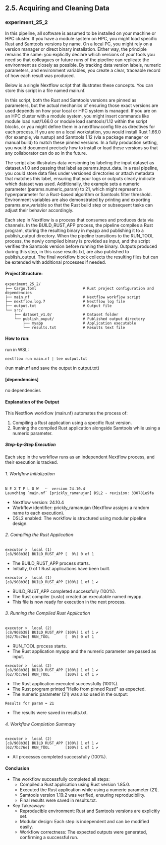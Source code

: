 ## 2.5. Acquiring and Cleaning Data

### experiment_25_2

In this pipeline, all software is assumed to be installed on your machine or HPC cluster. If you have a module system on HPC, you might load specific Rust and Samtools versions by name. On a local PC, you might rely on a version manager or direct binary installation. Either way, the principle remains the same: you explicitly declare which versions of your tools you need so that colleagues or future runs of the pipeline can replicate the environment as closely as possible. By tracking data version labels, numeric parameters, and environment variables, you create a clear, traceable record of how each result was produced.

Below is a single Nextflow script that illustrates these concepts. You can store this script in a file named main.nf.

In this script, both the Rust and Samtools versions are pinned as parameters, but the actual mechanics of ensuring those exact versions are used depends on how your local or HPC system is managed. If you are on an HPC cluster with a module system, you might insert commands like module load rust/1.66.0 or module load samtools/1.12 within the script blocks, or you might define them in a nextflow.config file as directives for each process. If you are on a local workstation, you would install Rust 1.66.0 (for example, via rustup) and Samtools 1.12 (via a package manager or manual build) to match these pinned versions. In a fully production setting, you would document precisely how to install or load these versions so that any collaborator can do so in the future.

The script also illustrates data versioning by labeling the input dataset as dataset_v1.0 and passing that label as params.input_data. In a real pipeline, you could store data files under versioned directories or attach metadata that matches this label, ensuring that your logs or outputs clearly indicate which dataset was used. Additionally, the example sets a numeric parameter (params.numeric_param) to 21, which might represent a hyperparameter for a Rust-based algorithm or Samtools filter threshold. Environment variables are also demonstrated by printing and exporting params.env_variable so that the Rust build step or subsequent tasks can adjust their behavior accordingly.

Each step in Nextflow is a process that consumes and produces data via channels. In the BUILD_RUST_APP process, the pipeline compiles a Rust program, storing the resulting binary in myapp and publishing it to a publish_output directory. When the pipeline transitions to the RUN_TOOL process, the newly compiled binary is provided as input, and the script verifies the Samtools version before running the binary. Outputs produced during this step, in this case results.txt, are also published to publish_output. The final workflow block collects the resulting files but can be extended with additional processes if needed.

#### Project Structure:

```plaintext
experiment_25_2/
├── Cargo.toml                     # Rust project configuration and dependencies
├── main.nf                        # Nextflow workflow script
├── nextflow.log.7                 # Nextflow log file
├── output.txt                     # Output file
└── src/
    ├── dataset_v1.0/              # Dataset folder
    └── publish_ouput/             # Published output directory
        ├── myapp                  # Application executable
        └── results.txt            # Results text file
```

#### How to run:

run in WSL:

```wsl
nextflow run main.nf | tee output.txt
```

(run main.nf and save the output in output.txt)
  
#### [dependencies]

no dependencies

#### Explanation of the Output

This Nextflow workflow (main.nf) automates the process of:
1. Compiling a Rust application using a specific Rust version.
2. Running the compiled Rust application alongside Samtools while using a numeric parameter.

##### Step-by-Step Execution

Each step in the workflow runs as an independent Nextflow process, and their execution is tracked.

###### 1. Workflow Initialization

```nextflow
N E X T F L O W   ~  version 24.10.4
Launching `main.nf` [prickly_ramanujan] DSL2 - revision: 330781e9fa
```

* Nextflow version: 24.10.4
* Workflow identifier: prickly_ramanujan (Nextflow assigns a random name to each execution).
* DSL2 enabled: The workflow is structured using modular pipeline design.
  
###### 2. Compiling the Rust Application

```nextflow
executor >  local (1)
[c8/908b38] BUILD_RUST_APP [  0%] 0 of 1
```

* The BUILD_RUST_APP process starts.
* Initially, 0 of 1 Rust applications have been built.

```nextflow
executor >  local (1)
[c8/908b38] BUILD_RUST_APP [100%] 1 of 1 ✔
```

* BUILD_RUST_APP completed successfully (100%).
* The Rust compiler (rustc) created an executable named myapp.
* This file is now ready for execution in the next process.

###### 3. Running the Compiled Rust Application

```nextflow
executor >  local (2)
[c8/908b38] BUILD_RUST_APP [100%] 1 of 1 ✔
[62/7bc76e] RUN_TOOL       [  0%] 0 of 1
```

* RUN_TOOL process starts.
* The Rust application myapp and the numeric parameter are passed as input.

```nextflow
executor >  local (2)
[c8/908b38] BUILD_RUST_APP [100%] 1 of 1 ✔
[62/7bc76e] RUN_TOOL       [100%] 1 of 1 ✔
```

* The Rust application executed successfully (100%).
* The Rust program printed "Hello from pinned Rust!" as expected.
* The numeric parameter (21) was also used in the output:

```nextflow
Results for param = 21
```

* The results were saved in results.txt.

###### 4. Workflow Completion Summary

```nextflow
executor >  local (2)
[c8/908b38] BUILD_RUST_APP [100%] 1 of 1 ✔
[62/7bc76e] RUN_TOOL       [100%] 1 of 1 ✔
```

* All processes completed successfully (100%).

#### Conclusion

* The workflow successfully completed all steps:
  * Compiled a Rust application using Rust version 1.85.0.
  * Executed the Rust application while using a numeric parameter (21).
  * Samtools version 1.19.2 was verified, ensuring reproducibility.
  * Final results were saved in results.txt.
* Key Takeaways:
  * Reproducible environment: Rust and Samtools versions are explicitly set.
  * Modular design: Each step is independent and can be modified easily.
  * Workflow correctness: The expected outputs were generated, confirming a successful run. 









